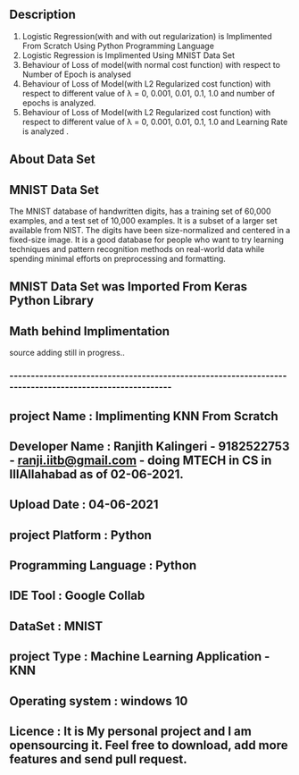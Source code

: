 ## Description 

1. Logistic Regression(with and with out regularization)  is Implimented From Scratch Using Python Programming Language 
2. Logistic Regression is Implimented Using MNIST Data Set 
3. Behaviour of Loss of model(with normal cost function) with respect to Number of Epoch is analysed
4. Behaviour of Loss of Model(with L2 Regularized cost function) with respect to different value of λ = 0, 0.001, 0.01, 0.1, 1.0 and number of epochs is analyzed.    
5. Behaviour of Loss of Model(with L2 Regularized cost function) with respect to different value of λ = 0, 0.001, 0.01, 0.1, 1.0 and Learning Rate is analyzed .  


## About Data Set

MNIST Data Set 
---------------------
The MNIST database of handwritten digits, has a training set of 60,000 examples, and a test set of 10,000 examples. It is a subset of a larger set available from NIST. The digits have been size-normalized and centered in a fixed-size image.
It is a good database for people who want to try learning techniques and pattern recognition methods on real-world data while spending minimal efforts on preprocessing and formatting.

## MNIST Data Set was Imported From Keras Python Library 

## Math behind Implimentation 

source adding still in progress.. 

### -------------------------------------------------------------------------------------------------------
## project Name :	           Implimenting KNN From Scratch 
## Developer Name :	         Ranjith Kalingeri - 9182522753 - ranji.iitb@gmail.com - doing MTECH in CS in IIIAllahabad as of 02-06-2021. 
## Upload Date :	           04-06-2021
## project Platform :        Python
## Programming Language :    Python
## IDE Tool :	               Google Collab
## DataSet :	               MNIST
## project Type :	           Machine Learning Application -  KNN
## Operating system :        windows 10 
## Licence          :        It is My personal project and I am opensourcing it. Feel free to download, add more features and send pull request.
